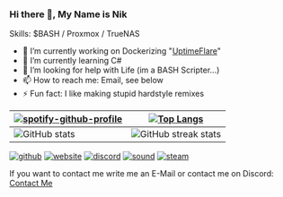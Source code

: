 ### Hi there 👋, My Name is Nik

Skills: $BASH / Proxmox / TrueNAS

- 🔭 I’m currently working on Dockerizing "[UptimeFlare]([https://github.com/its4nik/easyoutline](https://github.com/lyc8503/UptimeFlare))"
- 🌱 I’m currently learning C# 
- 🤔 I’m looking for help with Life (im a BASH Scripter...)
- 📫 How to reach me: Email, see below 
- ⚡ Fun fact: I like making stupid hardstyle remixes 

| [![spotify-github-profile](https://spotify-github-profile.vercel.app/api/view?uid=4rs6mijboni6x7hhzjbwm0j1o&cover_image=true&theme=novatorem&show_offline=true&background_color=e6e6e6&interchange=false&bar_color=53b14f&bar_color_cover=true)](https://spotify-github-profile.vercel.app/api/view?uid=4rs6mijboni6x7hhzjbwm0j1o&redirect=true) | [![Top Langs](https://github-readme-stats.vercel.app/api/top-langs/?username=Its4Nik)](https://github.com/anuraghazra/github-readme-stats) |
|-|-|
| ![GitHub stats](https://github-readme-stats.vercel.app/api?username=Its4Nik&show_icons=true) | ![GitHub streak stats](https://streak-stats.demolab.com/?user=Its4Nik) |


[<img src='https://github.com/Its4Nik/Its4Nik/assets/106100177/34e3cc54-eb10-42bd-94e4-b40a0c4c9c8e' alt='github'>](https://github.com/Its4Nik)  [<img src='https://github.com/Its4Nik/Its4Nik/assets/106100177/9f52424c-1007-4eb4-bede-61a777ee7814' alt='website'>](https://www.itsnik.de)  [<img src='https://github.com/Its4Nik/Its4Nik/assets/106100177/d88c7098-023c-488d-920f-3b11bb2ee92b' alt='discord'>](https://discord.com/users/its4nik)  [<img src='https://github.com/Its4Nik/Its4Nik/assets/106100177/d383746a-645f-4a3e-8f40-9d150ebc424e' alt='sound'>](https://soundcloud.com/zyrondj)  [<img src='https://github.com/Its4Nik/Its4Nik/assets/106100177/95421b62-a449-4154-b1bf-eb07e9b51fe9' alt='steam'>](https://steamcommunity.com/id/Its4Nik/)  

If you want to contact me write me an E-Mail or contact me on Discord:
[Contact Me](mailto:info@itsnik.de)
